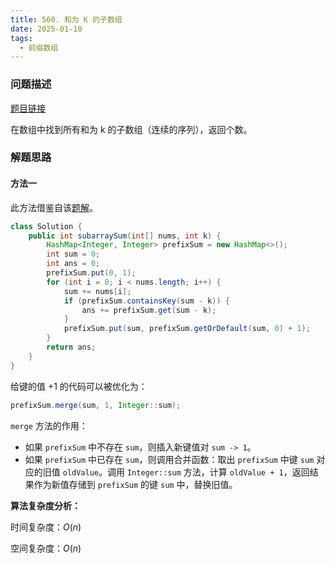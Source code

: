 ```yaml
---
title: 560. 和为 K 的子数组
date: 2025-01-10
tags:
  - 前缀数组
---
```


### 问题描述

[题目链接](https://leetcode.cn/problems/subarray-sum-equals-k/description/)

在数组中找到所有和为 k 的子数组（连续的序列），返回个数。

### 解题思路

#### 方法一

此方法借鉴自该[题解](https://leetcode.cn/problems/subarray-sum-equals-k/solutions/2794955/qing-xi-de-tu-shi-tui-dao-by-shawxing-kw-crp3)。

```java
class Solution {
    public int subarraySum(int[] nums, int k) {
        HashMap<Integer, Integer> prefixSum = new HashMap<>();
        int sum = 0;
        int ans = 0;
        prefixSum.put(0, 1);
        for (int i = 0; i < nums.length; i++) {
            sum += nums[i];
            if (prefixSum.containsKey(sum - k)) {
                ans += prefixSum.get(sum - k);
            }
            prefixSum.put(sum, prefixSum.getOrDefault(sum, 0) + 1);
        }
        return ans;
    }
}
```

给键的值 +1 的代码可以被优化为：

```java
prefixSum.merge(sum, 1, Integer::sum);
```

`merge` 方法的作用：
- 如果 `prefixSum` 中不存在 `sum`，则插入新键值对 `sum -> 1`。
- 如果 `prefixSum` 中已存在 `sum`，则调用合并函数：取出 `prefixSum` 中键 `sum` 对应的旧值 `oldValue`。调用 `Integer::sum` 方法，计算 `oldValue + 1`，返回结果作为新值存储到 `prefixSum` 的键 `sum` 中，替换旧值。

**算法复杂度分析：**

时间复杂度：$O(n)$

空间复杂度：$O(n)$
